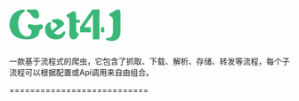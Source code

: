 ![Image text](https://raw.githubusercontent.com/bytegriffin/get4j/master/logo.png)
===========================
  一款基于流程式的爬虫，它包含了抓取、下载、解析、存储、转发等流程，每个子流程可以根据配置或Api调用来自由组合。

===========================
